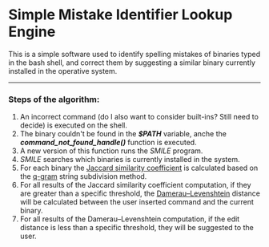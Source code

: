 # Simple Mistake Identifier Lookup Engine

 This is a simple software used to identify spelling mistakes of binaries typed in the bash shell, and correct them by suggesting a similar binary currently installed in the operative system.

---

### Steps of the algorithm:
1) An incorrect command (do I also want to consider built-ins? Still need to decide) is executed on the shell.
2) The binary couldn't be found in the ***$PATH*** variable, anche the ***command_not_found_handle()*** function is executed.
3) A new version of this function runs the *SMILE* program.
4) *SMILE* searches which binaries is currently installed in the system.
5) For each binary the [Jaccard similarity coefficient](https://en.wikipedia.org/wiki/Jaccard_index) is calculated based on the [q-gram](https://en.wikipedia.org/wiki/N-gram) string subdivision method.
6) For all results of the Jaccard similarity coefficient computation, if they are greater than a specific threshold, the [Damerau–Levenshtein](https://en.wikipedia.org/wiki/Damerau%E2%80%93Levenshtein_distance) distance will be calculated between the user inserted command and the current binary.
7) For all results of the Damerau–Levenshtein computation, if the edit distance is less than a specific threshold, they will be suggested to the user.